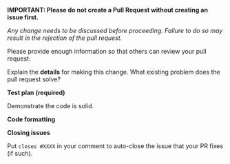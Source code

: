 **IMPORTANT: Please do not create a Pull Request without creating an issue first.**

*Any change needs to be discussed before proceeding. Failure to do so may result in the rejection of the pull request.*

Please provide enough information so that others can review your pull request:

<!-- You can skip this if you're fixing a typo or adding an app to the Showcase. -->

Explain the **details** for making this change. What existing problem does the pull request solve?

<!-- Example: When "Adding a function to do X", explain why it is necessary to have a way to do X. -->

**Test plan (required)**

Demonstrate the code is solid.

<!-- Example: The exact commands you ran and their output, screenshots / videos if the pull request changes UI. -->

<!-- Make sure tests pass on both Travis and Circle CI. -->

**Code formatting**

<!-- See the simple style guide. -->

**Closing issues**

Put `closes #XXXX` in your comment to auto-close the issue that your PR fixes (if such).